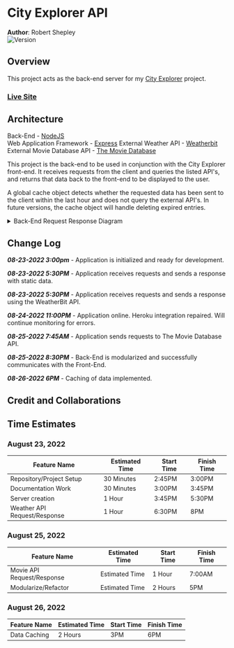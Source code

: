 # City Explorer API

**Author**: Robert Shepley  
![Version](https://img.shields.io/github/package-json/v/shepleysound/city-explorer-api)

## Overview

This project acts as the back-end server for my [City Explorer](https://github.com/shepleysound/city-explorer) project.

### [Live Site](https://shepleysound-city-explorer.netlify.app/)

## Architecture
<!-- Provide a detailed description of the application design. What technologies (languages, libraries, etc) you're using, and any other relevant design information. -->
Back-End - [NodeJS](https://nodejs.org/)  
Web Application Framework - [Express](https://expressjs.com/)
External Weather API - [Weatherbit](https://www.weatherbit.io/api)
External Movie Database API - [The Movie Database](https://developers.themoviedb.org/)

This project is the back-end to be used in conjunction with the City Explorer front-end. It receives requests from the client and queries the listed API's, and returns that data back to the front-end to be displayed to the user.

A global cache object detects whether the requested data has been sent to the client within the last hour and does not query the external API's. In future versions, the cache object will handle deleting expired entries.

<details><summary>Back-End Request Response Diagram</summary>
### V1

![Request Response Diagram](docs/back-end_request-response_v1.jpg)

### V2

![Request Response Diagram](docs/cityexplorer-requestresponse-diagram.jpg)

### V3

![Request Response Diagram](docs/cityexplorer-requestresponse-diagram_v2.jpg)

</details>

## Change Log
<!-- Use this area to document the iterative changes made to your application as each feature is successfully implemented. Use time stamps. Here's an example:
-->

***08-23-2022 3:00pm*** - Application is initialized and ready for development.  

***08-23-2022 5:30PM*** - Application receives requests and sends a response with static data.

***08-23-2022 5:30PM*** - Application receives requests and sends a response using the WeatherBit API.

***08-24-2022 11:00PM*** - Application online. Heroku integration repaired. Will continue monitoring for errors.

***08-25-2022 7:45AM*** - Application sends requests to The Movie Database API.

***08-25-2022 8:30PM*** - Back-End is modularized and successfully communicates with the Front-End.

***08-26-2022 6PM*** - Caching of data implemented.

## Credit and Collaborations
<!-- Give credit (and a link) to other people or resources that helped you build this application. -->

## Time Estimates

### August 23, 2022

| Feature Name | Estimated Time | Start Time | Finish Time |
| ------------ | -------------- | ---------- | ----------- |
| Repository/Project Setup | 30 Minutes | 2:45PM | 3:00PM |
| Documentation Work | 30 Minutes | 3:00PM | 3:45PM |
| Server creation | 1 Hour | 3:45PM | 5:30PM |
| Weather API Request/Response | 1 Hour | 6:30PM | 8PM |

### August 25, 2022

| Feature Name | Estimated Time | Start Time | Finish Time |
| ------------ | -------------- | ---------- | ----------- |
| Movie API Request/Response | Estimated Time | 1 Hour | 7:00AM | 7:45AM |
| Modularize/Refactor | Estimated Time | 2 Hours | 5PM | 7:45PM |

### August 26, 2022

| Feature Name | Estimated Time | Start Time | Finish Time |
| ------------ | -------------- | ---------- | ----------- |
| Data Caching | 2 Hours | 3PM | 6PM